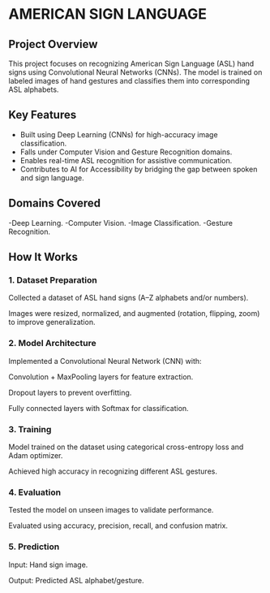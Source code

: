 # AMERICAN SIGN LANGUAGE

## Project Overview

This project focuses on recognizing American Sign Language (ASL) hand signs using Convolutional Neural Networks (CNNs). The model is trained on labeled images of hand gestures and classifies them into corresponding ASL alphabets.

## Key Features

- Built using Deep Learning (CNNs) for high-accuracy image classification.
- Falls under Computer Vision and Gesture Recognition domains.
- Enables real-time ASL recognition for assistive communication.
- Contributes to AI for Accessibility by bridging the gap between spoken and sign language.

## Domains Covered

-Deep Learning.
-Computer Vision.
-Image Classification.
-Gesture Recognition.

## How It Works

### 1. Dataset Preparation

Collected a dataset of ASL hand signs (A–Z alphabets and/or numbers).

Images were resized, normalized, and augmented (rotation, flipping, zoom) to improve generalization.

### 2. Model Architecture

Implemented a Convolutional Neural Network (CNN) with:

Convolution + MaxPooling layers for feature extraction.

Dropout layers to prevent overfitting.

Fully connected layers with Softmax for classification.

### 3. Training

Model trained on the dataset using categorical cross-entropy loss and Adam optimizer.

Achieved high accuracy in recognizing different ASL gestures.

### 4. Evaluation

Tested the model on unseen images to validate performance.

Evaluated using accuracy, precision, recall, and confusion matrix.

### 5. Prediction

Input: Hand sign image.

Output: Predicted ASL alphabet/gesture.
